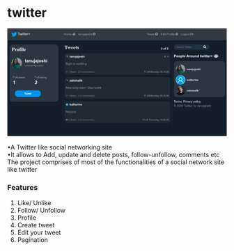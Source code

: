 # twitter

![image](picture.png)
<br/>

•A Twitter like social networking site<br/>
•It allows to Add, update and delete posts, follow-unfollow, comments etc<br/>
The project comprises of most of the functionalities of a social network site like twitter


### Features 
1. Like/ Unlike<br/>
2. Follow/ Unfollow<br/>
3. Profile<br/>
4. Create tweet<br/>
5. Edit your tweet<br/>
6. Pagination
